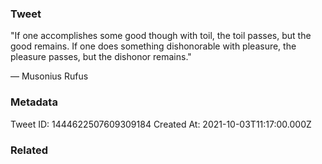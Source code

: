 ### Tweet
"If one accomplishes some good though with toil, the toil passes, but the good remains. If one does something dishonorable with pleasure, the pleasure passes, but the dishonor remains."

— Musonius Rufus

### Metadata
Tweet ID: 1444622507609309184
Created At: 2021-10-03T11:17:00.000Z

### Related

